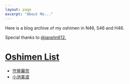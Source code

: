 ```yaml
---
layout: page
excerpt: "About Me..."
---
```


Here is a blog archive of my oshimen in N46, S46 and H46.

Special thanks to <a href="https://github.com/janelin612/n46-crawler">@janelin612.

# Oshimen List
* [守屋麗奈](https://huhanwj.github.io/oshimen-blog-archive/mb/moriya.rena)
* [小池美波](https://huhanwj.github.io/oshimen-blog-archive/mb/koike.minami)


